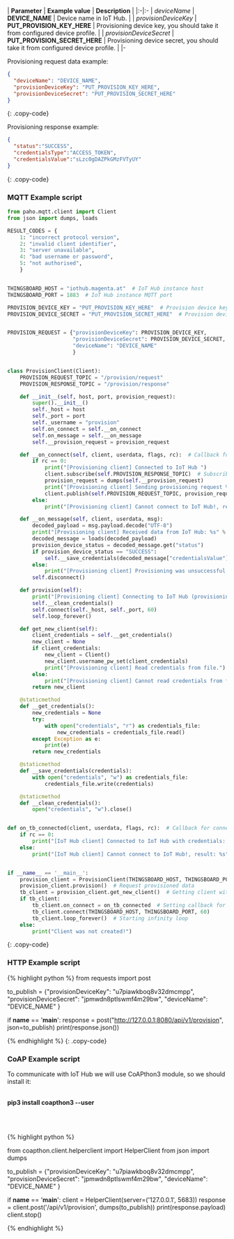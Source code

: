 | **Parameter**             | **Example value**                            | **Description**                                                                |
|:-|:-
| *deviceName*              | **DEVICE_NAME**                              | Device name in IoT Hub.                                                    |
| *provisionDeviceKey*      | **PUT_PROVISION_KEY_HERE**                   | Provisioning device key, you should take it from configured device profile.    |
| *provisionDeviceSecret*   | **PUT_PROVISION_SECRET_HERE**                | Provisioning device secret, you should take it from configured device profile. | 
|-

Provisioning request data example:
 
```json
{
  "deviceName": "DEVICE_NAME",
  "provisionDeviceKey": "PUT_PROVISION_KEY_HERE",
  "provisionDeviceSecret": "PUT_PROVISION_SECRET_HERE"
}
```
{: .copy-code}

Provisioning response example:

```json
{
  "status":"SUCCESS",
  "credentialsType":"ACCESS_TOKEN",
  "credentialsValue":"sLzc0gDAZPkGMzFVTyUY"
}
```
{: .copy-code}

### MQTT Example script

```python
from paho.mqtt.client import Client
from json import dumps, loads

RESULT_CODES = {
    1: "incorrect protocol version",
    2: "invalid client identifier",
    3: "server unavailable",
    4: "bad username or password",
    5: "not authorised",
    }


THINGSBOARD_HOST = "iothub.magenta.at"  # IoT Hub instance host
THINGSBOARD_PORT = 1883  # IoT Hub instance MQTT port

PROVISION_DEVICE_KEY = "PUT_PROVISION_KEY_HERE"  # Provision device key, replace this value with your value from device profile.
PROVISION_DEVICE_SECRET = "PUT_PROVISION_SECRET_HERE"  # Provision device secret, replace this value with your value from device profile.


PROVISION_REQUEST = {"provisionDeviceKey": PROVISION_DEVICE_KEY,
                     "provisionDeviceSecret": PROVISION_DEVICE_SECRET,
                     "deviceName": "DEVICE_NAME"
                     }


class ProvisionClient(Client):
    PROVISION_REQUEST_TOPIC = "/provision/request"
    PROVISION_RESPONSE_TOPIC = "/provision/response"

    def __init__(self, host, port, provision_request):
        super().__init__()
        self._host = host
        self._port = port
        self._username = "provision"
        self.on_connect = self.__on_connect
        self.on_message = self.__on_message
        self.__provision_request = provision_request

    def __on_connect(self, client, userdata, flags, rc):  # Callback for connect
        if rc == 0:
            print("[Provisioning client] Connected to IoT Hub ")
            client.subscribe(self.PROVISION_RESPONSE_TOPIC)  # Subscribe to provisioning response topic
            provision_request = dumps(self.__provision_request)
            print("[Provisioning client] Sending provisioning request %s" % provision_request)
            client.publish(self.PROVISION_REQUEST_TOPIC, provision_request)  # Publishing provisioning request topic
        else:
            print("[Provisioning client] Cannot connect to IoT Hub!, result: %s" % RESULT_CODES[rc])

    def __on_message(self, client, userdata, msg):
        decoded_payload = msg.payload.decode("UTF-8")
        print("[Provisioning client] Received data from IoT Hub: %s" % decoded_payload)
        decoded_message = loads(decoded_payload)
        provision_device_status = decoded_message.get("status")
        if provision_device_status == "SUCCESS":
            self.__save_credentials(decoded_message["credentialsValue"])
        else:
            print("[Provisioning client] Provisioning was unsuccessful with status %s and message: %s" % (provision_device_status, decoded_message["errorMsg"]))
        self.disconnect()

    def provision(self):
        print("[Provisioning client] Connecting to IoT Hub (provisioning client)")
        self.__clean_credentials()
        self.connect(self._host, self._port, 60)
        self.loop_forever()

    def get_new_client(self):
        client_credentials = self.__get_credentials()
        new_client = None
        if client_credentials:
            new_client = Client()
            new_client.username_pw_set(client_credentials)
            print("[Provisioning client] Read credentials from file.")
        else:
            print("[Provisioning client] Cannot read credentials from file!")
        return new_client

    @staticmethod
    def __get_credentials():
        new_credentials = None
        try:
            with open("credentials", "r") as credentials_file:
                new_credentials = credentials_file.read()
        except Exception as e:
            print(e)
        return new_credentials

    @staticmethod
    def __save_credentials(credentials):
        with open("credentials", "w") as credentials_file:
            credentials_file.write(credentials)

    @staticmethod
    def __clean_credentials():
        open("credentials", "w").close()


def on_tb_connected(client, userdata, flags, rc):  # Callback for connect with received credentials
    if rc == 0:
        print("[IoT Hub client] Connected to IoT Hub with credentials: %s" % client._username)
    else:
        print("[IoT Hub client] Cannot connect to IoT Hub!, result: %s" % RESULT_CODES[rc])


if __name__ == '__main__':
    provision_client = ProvisionClient(THINGSBOARD_HOST, THINGSBOARD_PORT, PROVISION_REQUEST)
    provision_client.provision()  # Request provisioned data
    tb_client = provision_client.get_new_client()  # Getting client with provisioned data
    if tb_client:
        tb_client.on_connect = on_tb_connected  # Setting callback for connect
        tb_client.connect(THINGSBOARD_HOST, THINGSBOARD_PORT, 60)
        tb_client.loop_forever()  # Starting infinity loop
    else:
        print("Client was not created!")
```
{: .copy-code}


### HTTP Example script

{% highlight python %}
from requests import post


to_publish = {"provisionDeviceKey": "u7piawkboq8v32dmcmpp",
              "provisionDeviceSecret": "jpmwdn8ptlswmf4m29bw",
              "deviceName": "DEVICE_NAME"
              }


if __name__ == '__main__':
    response = post("http://127.0.0.1:8080/api/v1/provision", json=to_publish)
    print(response.json())

{% endhighlight %}
{: .copy-code}

### CoAP Example script

To communicate with IoT Hub we will use CoAPthon3 module, so we should install it: <br><br>

<b>pip3 install coapthon3 --user</b>

<br><br>

{% highlight python %}


from coapthon.client.helperclient import HelperClient
from json import dumps

to_publish = {"provisionDeviceKey": "u7piawkboq8v32dmcmpp",
              "provisionDeviceSecret": "jpmwdn8ptlswmf4m29bw",
              "deviceName": "DEVICE_NAME"
              }

if __name__ == '__main__':
    client = HelperClient(server=('127.0.0.1', 5683))
    response = client.post('/api/v1/provision', dumps(to_publish))
    print(response.payload)
    client.stop()




{% endhighlight %}